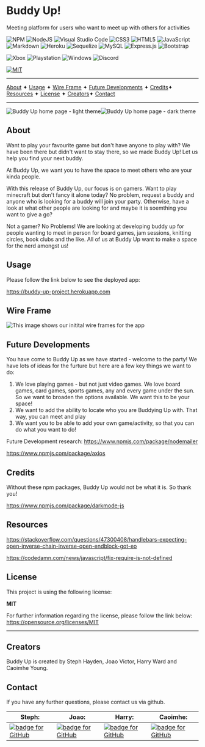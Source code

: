 # Buddy Up!


Meeting platform for users who want to meet up with others for activities

![NPM](https://img.shields.io/badge/NPM-%23000000.svg?style=for-the-badge&logo=npm&logoColor=white) ![NodeJS](https://img.shields.io/badge/node.js-6DA55F?style=for-the-badge&logo=node.js&logoColor=white) ![Visual Studio Code](https://img.shields.io/badge/Visual%20Studio%20Code-0078d7.svg?style=for-the-badge&logo=visual-studio-code&logoColor=white) ![CSS3](https://img.shields.io/badge/css3-%231572B6.svg?style=for-the-badge&logo=css3&logoColor=white) ![HTML5](https://img.shields.io/badge/html5-%23E34F26.svg?style=for-the-badge&logo=html5&logoColor=white) ![JavaScript](https://img.shields.io/badge/javascript-%23323330.svg?style=for-the-badge&logo=javascript&logoColor=%23F7DF1E) ![Markdown](https://img.shields.io/badge/markdown-%23000000.svg?style=for-the-badge&logo=markdown&logoColor=white) ![Heroku](https://img.shields.io/badge/heroku-%23430098.svg?style=for-the-badge&logo=heroku&logoColor=white) ![Sequelize](https://img.shields.io/badge/Sequelize-52B0E7?style=for-the-badge&logo=Sequelize&logoColor=white) ![MySQL](https://img.shields.io/badge/mysql-%2300f.svg?style=for-the-badge&logo=mysql&logoColor=white) ![Express.js](https://img.shields.io/badge/express.js-%23404d59.svg?style=for-the-badge&logo=express&logoColor=%2361DAFB) ![Bootstrap](https://img.shields.io/badge/bootstrap-%23563D7C.svg?style=for-the-badge&logo=bootstrap&logoColor=white)

![Xbox](https://img.shields.io/badge/Xbox-%23107C10.svg?style=for-the-badge&logo=Xbox&logoColor=white) ![Playstation](https://img.shields.io/badge/Playstation-003791?style=for-the-badge&logo=playstation&logoColor=white) ![Windows](https://img.shields.io/badge/Windows-0078D6?style=for-the-badge&logo=windows&logoColor=white) ![Discord](https://img.shields.io/badge/Discord-%235865F2.svg?style=for-the-badge&logo=discord&logoColor=white)

[![MIT](https://img.shields.io/badge/License-MIT-yellow?style=for-the-badge)](https://opensource.org/licenses/MIT)

---

[About](#about) ✦ [Usage](#usage) ✦ [Wire Frame](#wire-frame) ✦ [Future Developments](#future-developments) ✦ [Credits](#credits)✦ [Resources](#resources) ✦ [License](#license) ✦ [Creators](#creators)✦ [Contact](#contact)

---

![Buddy Up home page - light theme](public/assets/img/Buddy%20up%20home%20narrow.png)![Buddy Up home page - dark theme](public/assets/img/buddy%20up%20narrow%20-%20dark.png)

## About

Want to play your favourite game but don't have anyone to play with? We have been there but didn't want to stay there, so we made Buddy Up! Let us help you find your next buddy.

At Buddy Up, we want you to have the space to meet others who are your kinda people.

With this release of Buddy Up, our focus is on gamers. Want to play minecraft but don't fancy it alone today? No problem, request a buddy and anyone who is looking for a buddy will join your party. Otherwise, have a look at what other people are looking for and maybe it is soemthing you want to give a go?

Not a gamer? No Problems! We are looking at developing buddy up for people wanting to meet in person for board games, jam sessions, knitting circles, book clubs and the like. All of us at Buddy Up want to make a space for the nerd amongst us!

## Usage

Please follow the link below to see the deployed app:

https://buddy-up-project.herokuapp.com

## Wire Frame

![This image shows our initital wire frames for the app](public/assets/img/buddy%20up%20-%20wire%20frame.png)

## Future Developments

You have come to Buddy Up as we have started - welcome to the party! We have lots of ideas for the furture but here are a few key things we want to do:

1. We love playing games - but not just video games. We love board games, card games, sports games, any and every game under the sun. So we want to broaden the options available. We want this to be your space!
2. We want to add the ability to locate who you are Buddying Up with. That way, you can meet and play
3. We want you to be able to add your own game/activity, so that you can do what you want to do!

Future Development research:
https://www.npmjs.com/package/nodemailer

https://www.npmjs.com/package/axios

## Credits

Without these npm packages, Buddy Up would not be what it is. So thank you!

https://www.npmjs.com/package/darkmode-js

## Resources

https://stackoverflow.com/questions/47300408/handlebars-expecting-open-inverse-chain-inverse-open-endblock-got-eo

https://codedamn.com/news/javascript/fix-require-is-not-defined

## License

This project is using the following license:

**MIT**

For further information regarding the license, please follow the link below:
https://opensource.org/licenses/MIT

---

## Creators

Buddy Up is created by Steph Hayden, Joao Victor, Harry Ward and Caoimhe Young.

## Contact

If you have any further questions, please contact us via github.

| Steph:                                                                                                                                                                                             | Joao:                                                                                                                                                                                             | Harry:                                                                                                                                                                                               | Caoimhe:                                                                                                                                                                                             |
| -------------------------------------------------------------------------------------------------------------------------------------------------------------------------------------------------- | ------------------------------------------------------------------------------------------------------------------------------------------------------------------------------------------------- | ---------------------------------------------------------------------------------------------------------------------------------------------------------------------------------------------------- | ---------------------------------------------------------------------------------------------------------------------------------------------------------------------------------------------------- |
| <a href="https://github.com/stephaneeh"><img alt="badge for GitHub" src="https://img.shields.io/badge/github-%23121011.svg?style=for-the-badge&logo=github&logoColor=white" target="_blank" /></a> | <a href="https://github.com/JoeVictor"><img alt="badge for GitHub" src="https://img.shields.io/badge/github-%23121011.svg?style=for-the-badge&logo=github&logoColor=white" target="_blank" /></a> | <a href="https://github.com/HarryWard-15"><img alt="badge for GitHub" src="https://img.shields.io/badge/github-%23121011.svg?style=for-the-badge&logo=github&logoColor=white" target="_blank" /></a> | <a href="https://github.com/caoimhejyoti"><img alt="badge for GitHub" src="https://img.shields.io/badge/github-%23121011.svg?style=for-the-badge&logo=github&logoColor=white" target="_blank" /></a> |
